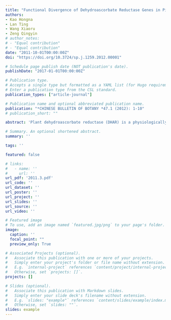 ```yaml
---
title: "Functional Divergence of Dehydroascorbate Reductase Genes in Pinus Densata, P. Tabulaeformis and P. Yunnanensis"
authors:
- Kao Hongna
- Lan Ting
- Wang Xiaoru
- Zeng Qingyin
# author_notes:
# - "Equal contribution"
# - "Equal contribution"
date: "2011-10-01T00:00:00Z"
doi: "https://doi.org/10.3724/sp.j.1259.2012.00001" 

# Schedule page publish date (NOT publication's date).
publishDate: "2017-01-01T00:00:00Z"

# Publication type.
# Accepts a single type but formatted as a YAML list (for Hugo requirements).
# Enter a publication type from the CSL standard.
publication_types: ["article-journal"]

# Publication name and optional abbreviated publication name.
publication: "*CHINESE BULLETIN OF BOTANY *47.1 (2012): 1-10"
# publication_short: ""

abstract: 'Plant dehydroascorbate reductase (DHAR) is a physiologically important reducing enzyme in the ascorbateglutathione recycling reaction. In this study, we cloned 6 DHAR genes from a hybrid pine species complex of Pinus densata, P. yunnanensis and P. tabulaeformis. P. densata originated by natural hybridization of P. yunnanensis and P. tabulaeformis. The 6 DHAR genes were divided into 2 types: DHAR1 and DHAR2. Phylogenetic analyses indicated that the 3 DHAR1 and 3 DHAR2 genes from the 3 Pinus species were 2 orthologous groups. DHAR1 and DHAR2 genes originated from an ancestral duplication event that occurred in the most recent common ancestor of the early land plants. P. densata contains a copy of DHAR1 similar to that of P. tabulaeformis and a copy of DHAR2 similar to that of P. yunnanensis. RT-PCR revealed that the 6 DHAR were constitutive expression genes in the 3 Pinus species. The recombinant Pinus DHAR proteins were overexpressed in E. coli and purified by Ni-affinity chromatography. P. densata and P. tabulaeformis DHAR1 proteins showed similar enzymatic activities, catalytic efficiency, thermal stabilities and optimal pH profiles towards substrate DHA but about 300-fold higher enzymatic activities than P. yunnanensis DHAR1 protein. The enzymatic activity and thermal stability of P. densata DHAR2 protein were higher than those of P. tabulaeformis DHAR2 protein. Joint analyses of sequence structure, phylogenetic relationships, expression patterns, enzymatic properties and protein 3-D structure revealed selective DHAR gene composition in the hybrid genome of P. densata. Such a combination of divergent copies of DHAR gene in P. densata may have adaptive implications for its colonization of novel habitats on the Tibetan Plateau.'

# Summary. An optional shortened abstract.
summary: ''

tags: ''

featured: false

# links:
#   - name: ''
#     url: ''
url_pdf: '2011.3.pdf'
url_code: ''
url_dataset: ''
url_poster: ''
url_project: ''
url_slides: ''
url_source: ''
url_video: ''

# Featured image
# To use, add an image named `featured.jpg/png` to your page's folder. 
image:
  caption: ''
  focal_point: ""
  preview_only: True

# Associated Projects (optional).
#   Associate this publication with one or more of your projects.
#   Simply enter your project's folder or file name without extension.
#   E.g. `internal-project` references `content/project/internal-project/index.md`.
#   Otherwise, set `projects: []`.
projects: []

# Slides (optional).
#   Associate this publication with Markdown slides.
#   Simply enter your slide deck's filename without extension.
#   E.g. `slides: "example"` references `content/slides/example/index.md`.
#   Otherwise, set `slides: ""`.
slides: example
---
```



